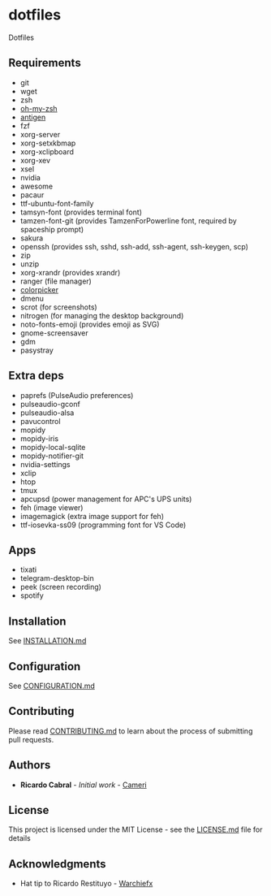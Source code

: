 # dotfiles
Dotfiles

## Requirements
* git
* wget
* zsh
* [oh-my-zsh](https://github.com/robbyrussell/oh-my-zsh)
* [antigen](https://github.com/zsh-users/antigen)
* fzf
* xorg-server
* xorg-setxkbmap
* xorg-xclipboard
* xorg-xev
* xsel
* nvidia
* awesome
* pacaur
* ttf-ubuntu-font-family
* tamsyn-font (provides terminal font)
* tamzen-font-git (provides TamzenForPowerline font, required by spaceship prompt)
* sakura
* openssh (provides ssh, sshd, ssh-add, ssh-agent, ssh-keygen, scp)
* zip
* unzip
* xorg-xrandr (provides xrandr)
* ranger (file manager)
* [colorpicker](https://github.com/Jack12816/colorpicker)
* dmenu
* scrot (for screenshots)
* nitrogen (for managing the desktop background)
* noto-fonts-emoji (provides emoji as SVG)
* gnome-screensaver
* gdm
* pasystray

## Extra deps
* paprefs (PulseAudio preferences)
* pulseaudio-gconf
* pulseaudio-alsa
* pavucontrol
* mopidy
* mopidy-iris
* mopidy-local-sqlite
* mopidy-notifier-git
* nvidia-settings
* xclip
* htop
* tmux
* apcupsd (power management for APC's UPS units)
* feh (image viewer)
* imagemagick (extra image support for feh)
* ttf-iosevka-ss09 (programming font for VS Code)

## Apps
* tixati
* telegram-desktop-bin
* peek (screen recording)
* spotify

## Installation
See [INSTALLATION.md](INSTALLATION.md)

## Configuration
See [CONFIGURATION.md](CONFIGURATION.md)

## Contributing
Please read [CONTRIBUTING.md](CONTRIBUTING.md) to learn about the process of submitting pull requests.

## Authors

* **Ricardo Cabral** - *Initial work* - [Cameri](https://github.com/Cameri)

## License

This project is licensed under the MIT License - see the [LICENSE.md](LICENSE.md) file for details

## Acknowledgments

* Hat tip to Ricardo Restituyo - [Warchiefx](https://github.com/Warchiefx)
